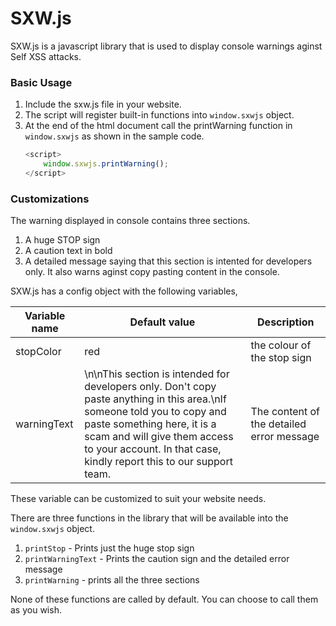 # SXW.js
SXW.js is a javascript library that is used to display console warnings aginst Self XSS attacks.

### Basic Usage

 1. Include the sxw.js file in your website.
 2. The script will register built-in functions into `window.sxwjs` object.
 3. At the end of the html document call the printWarning function in `window.sxwjs` as shown in the sample code.
    ```javascript
    <script>
        window.sxwjs.printWarning();
    </script>
    ```

### Customizations

The warning displayed in console contains three sections.
 1. A huge STOP sign
 2. A caution text in bold
 3. A detailed message saying that this section is intented for developers only. It also warns aginst copy pasting content in the console.

SXW.js has a config object with the following variables,

Variable name | Default value | Description
------------ | ------------- | ---------
stopColor | red | the colour of the stop sign
warningText | \n\nThis section is intended for developers only. Don't copy paste anything in this area.\nIf someone told you to copy and paste something here, it is a scam and will give them access to your account. In that case, kindly report this to our support team. | The content of the detailed error message

These variable can be customized to suit your website needs.

There are three functions in the library that will be available into the `window.sxwjs` object.
 1. `printStop` - Prints just the huge stop sign
 2. `printWarningText` - Prints the caution sign and the detailed error message
 3. `printWarning` - prints all the three sections

None of these functions are called by default. You can choose to call them as you wish.
